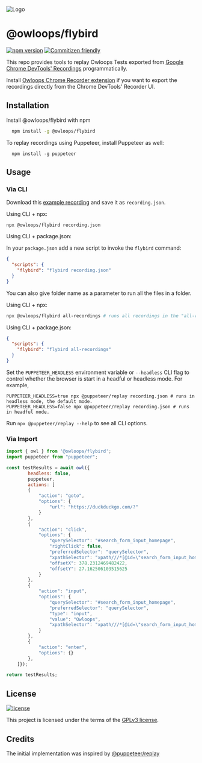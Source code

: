 
![Logo](https://i.imgur.com/SCSk0rX.png)


# @owloops/flybird

[![npm version](https://img.shields.io/npm/v/@owloops/flybird)](https://www.npmjs.com/package/@owloops/flybird) [![Commitizen friendly](https://img.shields.io/badge/commitizen-friendly-brightgreen.svg)](http://commitizen.github.io/cz-cli/)

This repo provides tools to replay Owloops Tests exported from [Google Chrome DevTools' Recordings](https://goo.gle/devtools-recorder) programmatically.

Install [Owloops Chrome Recorder extension](https://github.com/Owloops/owloops-chrome-recorder-extension) if you want to export the recordings directly from the Chrome DevTools' Recorder UI.
## Installation

Install @owloops/flybird with npm

```bash
  npm install -g @owloops/flybird
```
    
To replay recordings using Puppeteer, install Puppeteer as well:

```
  npm install -g puppeteer
```
## Usage

### Via CLI

Download this [example recording](examples/aiprinted.json) and save it as `recording.json`.

Using CLI + npx:

```
npx @owloops/flybird recording.json
```

Using CLI + package.json:

In your `package.json` add a new script to invoke the `flybird` command:

```json
{
  "scripts": {
    "flybird": "flybird recording.json"
  }
}
```

You can also give folder name as a parameter to run all the files in a folder.

Using CLI + npx:

```bash
npx @owloops/flybird all-recordings # runs all recordings in the "all-recordings" folder.
```

Using CLI + package.json:

```json
{
  "scripts": {
    "flybird": "flybird all-recordings"
  }
}
```

Set the `PUPPETEER_HEADLESS` environment variable or `--headless` CLI flag to control whether the browser is start in a headful or headless mode. For example,

```
PUPPETEER_HEADLESS=true npx @puppeteer/replay recording.json # runs in headless mode, the default mode.
PUPPETEER_HEADLESS=false npx @puppeteer/replay recording.json # runs in headful mode.
```

Run `npx @puppeteer/replay --help` to see all CLI options.

### Via Import

```js
import { owl } from '@owloops/flybird';
import puppeteer from "puppeteer";

const testResults = await owl({
        headless: false,
        puppeteer,
        actions: [
        {
            "action": "goto",
            "options": {
                "url": "https://duckduckgo.com/?"
            }
        },
        {
            "action": "click",
            "options": {
                "querySelector": "#search_form_input_homepage",
                "rightClick": false,
                "preferredSelector": "querySelector",
                "xpathSelector": "xpath///*[@id=\"search_form_input_homepage\"]",
                "offsetX": 378.2312469482422,
                "offsetY": 27.162506103515625
            }
        },
        {
            "action": "input",
            "options": {
                "querySelector": "#search_form_input_homepage",
                "preferredSelector": "querySelector",
                "type": "input",
                "value": "Owloops",
                "xpathSelector": "xpath///*[@id=\"search_form_input_homepage\"]"
            }
        },
        {
            "action": "enter",
            "options": {}
        },
    ]});

return testResults;
```
## License

[![license](https://img.shields.io/badge/License-GNU%20GPLv3-blue.svg)](https://github.com/Owloops/flybird/blob/master/LICENSE)

This project is licensed under the terms of the [GPLv3 license](/LICENSE).

## Credits

The initial implementation was inspired by [@puppeteer/replay](https://github.com/puppeteer/replay)
